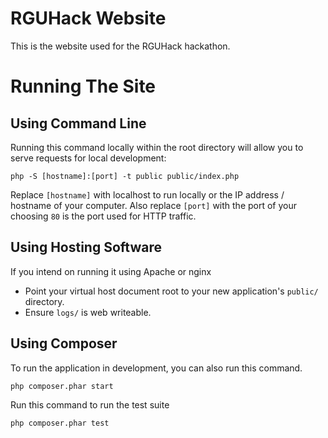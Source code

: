 # RGUHack Website

This is the website used for the RGUHack hackathon.

# Running The Site

## Using Command Line

Running this command locally within the root directory will allow you to serve requests for local development:

    php -S [hostname]:[port] -t public public/index.php

Replace `[hostname]` with localhost to run locally or the IP address / hostname of your computer. Also replace `[port]` with the port of your choosing `80` is the port used for HTTP traffic.

## Using Hosting Software

If you intend on running it using Apache or nginx

* Point your virtual host document root to your new application's `public/` directory.
* Ensure `logs/` is web writeable.

## Using Composer

To run the application in development, you can also run this command.

    php composer.phar start

Run this command to run the test suite

    php composer.phar test

